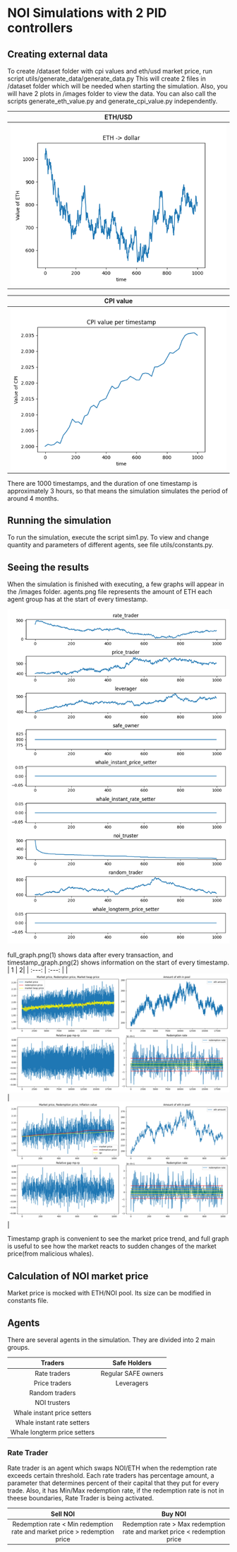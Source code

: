 # NOI Simulations with 2 PID controllers

## Creating external data

To create /dataset folder with cpi values and eth/usd market price, run script utils/generate_data/generate_data.py
This will create 2 files in /dataset folder which will be needed when starting the simulation. Also, you will have 2 plots in /images folder to view the data.
You can also call the scripts generate_eth_value.py and generate_cpi_value.py independently.

| ETH/USD  |
| :---: |
| ![Alt text](images/eth_dollar.png?raw=true "Title") |

| CPI value |
| :---: |
| ![Alt text](images/cpi_value.png?raw=true "Title") |

There are 1000 timestamps, and the duration of one timestamp is approximately 3 hours, so that means the simulation simulates the period of around 4 months.

## Running the simulation

To run the simulation, execute the script sim1.py.
To view and change quantity and parameters of different agents, see file utils/constants.py.

## Seeing the results

When the simulation is finished with executing, a few graphs will appear in the /images folder.
agents.png file represents the amount of ETH each agent group has at the start of every timestamp.

![](images/agents.png?raw=true "Agents ETH balances")

full_graph.png(1) shows data after every transaction, and timestamp_graph.png(2) shows information on the start of every timestamp.
| 1 | 2|
| :---: | :---: |
|![](images/full_graph.png?raw=true "Full graph") | ![Alt text](images/timestamp_graph.png?raw=true "Timestamp graph")|

Timestamp graph is convenient to see the market price trend, and full graph is useful to see how the market reacts to sudden changes of the market price(from malicious whales).

## Calculation of NOI market price

Market price is mocked with ETH/NOI pool. Its size can be modified in constants file.

## Agents

There are several agents in the simulation. They are divided into 2 main groups.

| Traders | Safe Holders|
| :---: | :---: |
| Rate traders | Regular SAFE owners |
| Price traders | Leveragers |
| Random traders |
| NOI trusters |
| Whale instant price setters |
| Whale instant rate setters |
| Whale longterm price setters | 

### Rate Trader

Rate trader is an agent which swaps NOI/ETH when the redemption rate exceeds certain threshold. Each rate traders has percentage amount, a parameter that determines percent of their capital that they put for every trade. Also, it has Min/Max redemption rate, if the redemption rate is not in theese boundaries, Rate Trader is being activated.

| Sell NOI | Buy NOI |
| :---: | :---: |
| Redemption rate < Min redemption rate and market price > redemption price | Redemption rate > Max redemption rate and market price < redemption price |